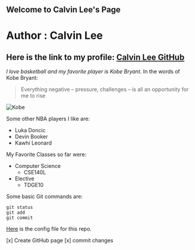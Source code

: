 ## Welcome to Calvin Lee's Page

# Author : Calvin Lee
## Here is the link to my profile: [Calvin Lee GitHub](https://github.com/calee0316)


*I love basketball and my favorite player is Kobe Bryant.*
In the words of Kobe Bryant: 
> Everything negative – pressure, challenges – is all an opportunity for me to rise

![Kobe](https://www.gannett-cdn.com/presto/2020/01/26/USAT/048dcaa6-9da8-422f-a57f-2af33fb7ef3e-sw01_reg_4_1202.JPG)

Some other NBA players I like are:
- Luka Doncic
- Devin Booker
- Kawhi Leonard

My Favorite Classes so far were: 
- Computer Science
  - CSE140L
- Elective
  - TDGE10
  

Some basic Git commands are:
```
git status
git add
git commit
```

[Here](./config.yml) is the config file for this repo. 

[x] Create GitHub page
[x] commit changes

